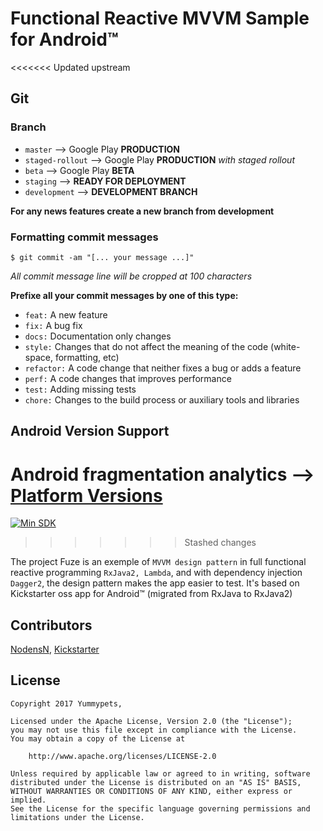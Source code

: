 # Functional Reactive MVVM Sample for Android™

<<<<<<< Updated upstream
## Git
### Branch
* `master` --> Google Play **PRODUCTION**
* `staged-rollout` --> Google Play **PRODUCTION** <i>with staged rollout</i>
* `beta` --> Google Play **BETA**
* `staging` --> **READY FOR DEPLOYMENT**
* `development` --> **DEVELOPMENT BRANCH**

**For any news features create a new branch from development**

### Formatting commit messages
```
$ git commit -am "[... your message ...]"
```
*All commit message line will be cropped at 100 characters*

**Prefixe all your commit messages by one of this type:**
* `feat:`     A new feature
* `fix:`      A bug fix
* `docs:`     Documentation only changes
* `style:`    Changes that do not affect the meaning of the code (white-space, formatting, etc)
* `refactor:` A code change that neither fixes a bug or adds a feature
* `perf:`     A code changes that improves performance
* `test:`     Adding missing tests
* `chore:`    Changes to the build process or auxiliary tools and libraries

## Android Version Support
Android fragmentation analytics --> [Platform Versions](http://developer.android.com/about/dashboards/index.html#Platform)
=======
[![Min SDK](https://img.shields.io/badge/min%20SDK-19-blue.svg)](http://developer.android.com/about/dashboards/index.html#Platform)
>>>>>>> Stashed changes

The project Fuze is an exemple of `MVVM design pattern` in full functional reactive programming `RxJava2, Lambda`, and with dependency injection `Dagger2`, the design pattern makes the app easier to test.
It's based on Kickstarter oss app for Android™ (migrated from RxJava to RxJava2)

## Contributors
[NodensN](https://github.com/NodensN),  [Kickstarter](https://github.com/kickstarter/android-oss)

## License
```
Copyright 2017 Yummypets,

Licensed under the Apache License, Version 2.0 (the "License");
you may not use this file except in compliance with the License.
You may obtain a copy of the License at

    http://www.apache.org/licenses/LICENSE-2.0

Unless required by applicable law or agreed to in writing, software
distributed under the License is distributed on an "AS IS" BASIS,
WITHOUT WARRANTIES OR CONDITIONS OF ANY KIND, either express or implied.
See the License for the specific language governing permissions and
limitations under the License.
```
